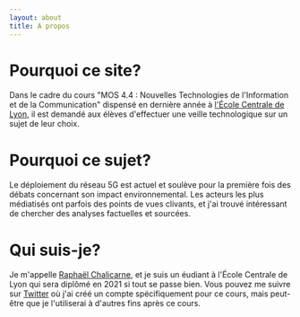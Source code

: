 ```yaml
---
layout: about
title: A propos
---
```

# Pourquoi ce site?

Dans le cadre du cours "MOS 4.4 : Nouvelles Technologies de l'Information et de la Communication" dispensé en dernière année à [l'École Centrale de Lyon](https://www.ec-lyon.fr/), il est demandé aux élèves d'effectuer une veille technologique sur un sujet de leur choix.

# Pourquoi ce sujet?

Le déploiement du réseau 5G est actuel et soulève pour la première fois des débats concernant son impact environnemental. Les acteurs les plus médiatisés ont parfois des points de vues clivants, et j'ai trouvé intéressant de chercher des analyses factuelles et sourcées.

# Qui suis-je?

Je m'appelle [Raphaël Chalicarne](https://www.linkedin.com/in/raphael-chalicarne/), et je suis un éudiant à l'École Centrale de Lyon qui sera diplômé en 2021 si tout se passe bien. Vous pouvez me suivre sur [Twitter](https://twitter.com/RChalicarne) où j'ai créé un compte spécifiquement pour ce cours, mais peut-être que je l'utiliserai à d'autres fins après ce cours.